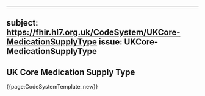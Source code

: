 
---
subject: https://fhir.hl7.org.uk/CodeSystem/UKCore-MedicationSupplyType
issue: UKCore-MedicationSupplyType
---
## UK Core Medication Supply Type

{{page:CodeSystemTemplate_new}}
    
